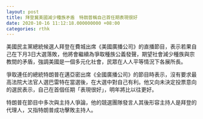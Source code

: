 ```yaml
---
layout: post
title: 拜登冀美國減少種族矛盾　特朗普稱自己首任期表現很好
date: 2020-10-16 11:12:18.000000000 +08:00
categories: rthk
---
```


美國民主黨總統候選人拜登在費城出席《美國廣播公司》的直播節目，表示若果自己在下月3日大選落敗，他將會繼續為爭取種族公義發聲，期望社會減少種族與宗教間的矛盾，強調美國是一個多元化社會，民眾在人人平等情況下各展所長。

爭取連任的總統特朗普在邁亞密出席《全國廣播公司》的節目時表示，沒有要求最高法院大法官人選巴雷特在當選後，在大選中對自己有利。他又向未決定投票意向的選民表示，自己在首個任期「表現很好」，明年將比以往更好。

特朗普在節目中多次與主持人爭論，他的競選團隊發言人其後形容主持人是拜登的代理人，又指特朗普成功擊敗主持人。
